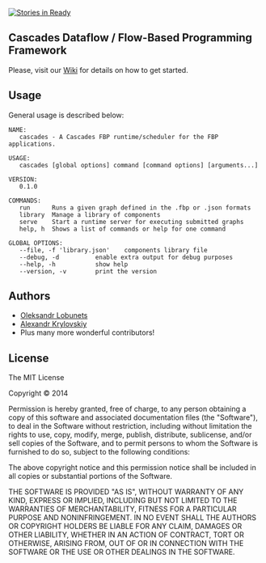 [![Stories in Ready](https://badge.waffle.io/cascades-fbp/cascades.png?label=ready&title=Ready)](https://waffle.io/cascades-fbp/cascades)

## Cascades Dataflow / Flow-Based Programming Framework

Please, visit our [Wiki](https://github.com/cascades-fbp/cascades/wiki) for details on how to get started.

## Usage

General usage is described below:

```
NAME:
   cascades - A Cascades FBP runtime/scheduler for the FBP applications.

USAGE:
   cascades [global options] command [command options] [arguments...]

VERSION:
   0.1.0

COMMANDS:
   run      Runs a given graph defined in the .fbp or .json formats
   library  Manage a library of components
   serve    Start a runtime server for executing submitted graphs
   help, h  Shows a list of commands or help for one command

GLOBAL OPTIONS:
   --file, -f 'library.json'    components library file
   --debug, -d          enable extra output for debug purposes
   --help, -h           show help
   --version, -v        print the version
```


## Authors

- [Oleksandr Lobunets](https://github.com/oleksandr)
- [Alexandr Krylovskiy](https://github.com/krylovsk)
- Plus many more wonderful contributors!


## License

The MIT License

Copyright &copy; 2014

Permission is hereby granted, free of charge, to any person obtaining a copy of this software and associated documentation files (the "Software"), to deal in the Software without restriction, including without limitation the rights to use, copy, modify, merge, publish, distribute, sublicense, and/or sell copies of the Software, and to permit persons to whom the Software is furnished to do so, subject to the following conditions:

The above copyright notice and this permission notice shall be included in all copies or substantial portions of the Software.

THE SOFTWARE IS PROVIDED "AS IS", WITHOUT WARRANTY OF ANY KIND, EXPRESS OR IMPLIED, INCLUDING BUT NOT LIMITED TO THE WARRANTIES OF MERCHANTABILITY, FITNESS FOR A PARTICULAR PURPOSE AND NONINFRINGEMENT. IN NO EVENT SHALL THE AUTHORS OR COPYRIGHT HOLDERS BE LIABLE FOR ANY CLAIM, DAMAGES OR OTHER LIABILITY, WHETHER IN AN ACTION OF CONTRACT, TORT OR OTHERWISE, ARISING FROM, OUT OF OR IN CONNECTION WITH THE SOFTWARE OR THE USE OR OTHER DEALINGS IN THE SOFTWARE.
